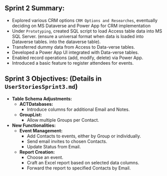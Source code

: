 ## Sprint 2 Summary:
- Explored various CRM options `CRM Options and Researches`, eventually deciding on MS Dataverse and Power App for CRM implementation
- Under `Prototyping`, created SQL script to load Access table data into MS SQL Server. (ensure a universal format when data is loaded into Dataverse tables. into the dataverse table).
- Transferred dummy data from Access to Data-verse tables.
- Developed a Power App UI integrated with Data-verse tables.
- Enabled record operations (add, modify, delete) via Power App.
- Introduced a basic feature to register attendees for events.

## Sprint 3 Objectives: (Details in `UserStoriesSprint3.md`)
- **Table Schema Adjustments:**
    - **ACTDatabases:**
        - Introduce columns for additional Email and Notes.
    - **GroupList:**
        - Allow multiple Groups per Contact.
- **New Functionalities:**
    - **Event Management:**
        - Add Contacts to events, either by Group or individually.
        - Send email invites to chosen Contacts.
        - Update Status from Email.
    - **Report Creation:**
        - Choose an event.
        - Craft an Excel report based on selected data columns.
        - Forward the report to specified Contacts by Email.
